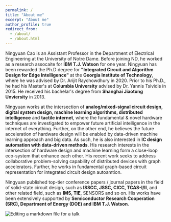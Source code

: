 ```yaml
---
permalink: /
title: "About me"
excerpt: "About me"
author_profile: true
redirect_from: 
  - /about/
  - /about.html
---
```


Ningyuan Cao is an Assistant Professor in the Department of Electrical Engineering at the University of Notre Dame. Before joining ND, he worked as a research assocaite for **IBM T.J. Watson** for one year. Ningyuan has been rewarded the Ph.D degree for **"Integrated Circuit and Algorithm Design for Edge Intelligence"** at the **Georgia Institute of Technology**, where he was advised by Dr. Arijit Raychowdhury in 2020. Prior to his Ph.D., he had his Master's at **Columbia University** advised by Dr. Yannis Tsividis in 2015. He received his bachelar's degree from **Shanghai Jiaotong Unviersity** in 2013.

Ningyuan works at the intersection of **analog/mixed-signal circuit design, digital system design, machine learning algorithms, distributed intelligence** and **tactile internet**, where the fundamental & novel hardware techniques are investigated to empower future artificial intelligence in the internet of everything. Further, on the other end, he believes the future acceleration of hardware design will be enabled by data-driven machine learning approach and big data. As such, he is also interested in **IC design automation with data-driven methods**. His research interests in the intersection of hardware design and machine learning form a close-loop eco-system that enhance each other. His recent work seeks to address collaborative problem-solving capability of distributed devices with graph accelerators. Further, he works in fundamental graph-based circuit representation for integrated circuit design autoamtion.

Ningyuan published top-tier conference papers / journal papers in the field of solid-state circuit design, such as **ISSCC, JSSC, CICC, TCAS-I/II**, and other related field, such as **IMS, TIE**, SENSORS and so on. His works have been extensively supported by **Semiconductor Research Cooperation (SRC), Department of Energy (DOE) and IBM T.J. Watson**. 


![Editing a markdown file for a talk](/images/editing-talk.png)

